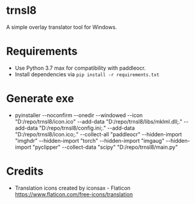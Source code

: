 # trnsl8
 A simple overlay translator tool for Windows.

# Requirements
- Use Python 3.7 max for compatibility with paddleocr.
- Install dependencies via `pip install -r requirements.txt`

# Generate exe
- pyinstaller --noconfirm --onedir --windowed --icon "D:/repo/trnsl8/icon.ico" --add-data "D:/repo/trnsl8/libs/mklml.dll;." --add-data "D:/repo/trnsl8/config.ini;." --add-data "D:/repo/trnsl8/icon.ico;." --collect-all "paddleocr" --hidden-import "imghdr" --hidden-import "torch" --hidden-import "imgaug" --hidden-import "pyclipper" --collect-data "scipy"  "D:/repo/trnsl8/main.py"

# Credits
- Translation icons created by iconsax - Flaticon https://www.flaticon.com/free-icons/translation